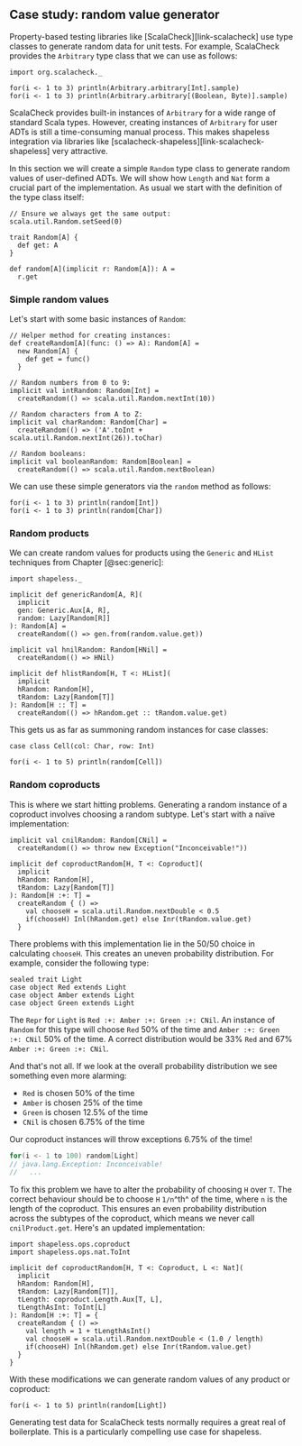 ## Case study: random value generator

Property-based testing libraries like [ScalaCheck][link-scalacheck]
use type classes to generate random data for unit tests.
For example, ScalaCheck provides the `Arbitrary` type class
that we can use as follows:

```tut:book:silent
import org.scalacheck._
```

```tut:book
for(i <- 1 to 3) println(Arbitrary.arbitrary[Int].sample)
for(i <- 1 to 3) println(Arbitrary.arbitrary[(Boolean, Byte)].sample)
```

ScalaCheck provides built-in instances of `Arbitrary`
for a wide range of standard Scala types.
However, creating instances of `Arbitrary` for user ADTs
is still a time-consuming manual process.
This makes shapeless integration via libraries like
[scalacheck-shapeless][link-scalacheck-shapeless] very attractive.

In this section we will create a simple `Random` type class
to generate random values of user-defined ADTs.
We will show how `Length` and `Nat` form
a crucial part of the implementation.
As usual we start with
the definition of the type class itself:

```tut:book:invisible
// Ensure we always get the same output:
scala.util.Random.setSeed(0)
```

```tut:book:silent
trait Random[A] {
  def get: A
}

def random[A](implicit r: Random[A]): A =
  r.get
```

### Simple random values

Let's start with some basic instances of `Random`:

```tut:book:silent
// Helper method for creating instances:
def createRandom[A](func: () => A): Random[A] =
  new Random[A] {
    def get = func()
  }

// Random numbers from 0 to 9:
implicit val intRandom: Random[Int] =
  createRandom(() => scala.util.Random.nextInt(10))

// Random characters from A to Z:
implicit val charRandom: Random[Char] =
  createRandom(() => ('A'.toInt + scala.util.Random.nextInt(26)).toChar)

// Random booleans:
implicit val booleanRandom: Random[Boolean] =
  createRandom(() => scala.util.Random.nextBoolean)
```

We can use these simple generators
via the `random` method as follows:

```tut:book
for(i <- 1 to 3) println(random[Int])
for(i <- 1 to 3) println(random[Char])
```

### Random products

We can create random values for products
using the `Generic` and `HList` techniques
from Chapter [@sec:generic]:

```tut:book:silent
import shapeless._

implicit def genericRandom[A, R](
  implicit
  gen: Generic.Aux[A, R],
  random: Lazy[Random[R]]
): Random[A] =
  createRandom(() => gen.from(random.value.get))

implicit val hnilRandom: Random[HNil] =
  createRandom(() => HNil)

implicit def hlistRandom[H, T <: HList](
  implicit
  hRandom: Random[H],
  tRandom: Lazy[Random[T]]
): Random[H :: T] =
  createRandom(() => hRandom.get :: tRandom.value.get)
```

This gets us as far as summoning random instances for case classes:

```tut:book:silent
case class Cell(col: Char, row: Int)
```

```tut:book
for(i <- 1 to 5) println(random[Cell])
```

### Random coproducts

This is where we start hitting problems.
Generating a random instance of a coproduct
involves choosing a random subtype.
Let's start with a naïve implementation:

```tut:book
implicit val cnilRandom: Random[CNil] =
  createRandom(() => throw new Exception("Inconceivable!"))

implicit def coproductRandom[H, T <: Coproduct](
  implicit
  hRandom: Random[H],
  tRandom: Lazy[Random[T]]
): Random[H :+: T] =
  createRandom { () =>
    val chooseH = scala.util.Random.nextDouble < 0.5
    if(chooseH) Inl(hRandom.get) else Inr(tRandom.value.get)
  }
```

There problems with this implementation
lie in the 50/50 choice in calculating `chooseH`.
This creates an uneven probability distribution.
For example, consider the following type:

```tut:book:silent
sealed trait Light
case object Red extends Light
case object Amber extends Light
case object Green extends Light
```

The `Repr` for `Light` is `Red :+: Amber :+: Green :+: CNil`.
An instance of `Random` for this type
will choose `Red` 50% of the time
and `Amber :+: Green :+: CNil` 50% of the time.
A correct distribution would be
33% `Red` and 67% `Amber :+: Green :+: CNil`.

And that's not all.
If we look at the overall probability distribution
we see something even more alarming:

- `Red` is chosen 50% of the time
- `Amber` is chosen 25% of the time
- `Green` is chosen 12.5% of the time
- `CNil` is chosen 6.75% of the time

Our coproduct instances will throw exceptions 6.75% of the time!

```scala
for(i <- 1 to 100) random[Light]
// java.lang.Exception: Inconceivable!
//   ...
```

To fix this problem we have to alter
the probability of choosing `H` over `T`.
The correct behaviour should be to choose
`H` `1/n`^th^ of the time,
where `n` is the length of the coproduct.
This ensures an even probability distribution
across the subtypes of the coproduct,
which means we never call `cnilProduct.get`.
Here's an updated implementation:

```tut:book:silent
import shapeless.ops.coproduct
import shapeless.ops.nat.ToInt

implicit def coproductRandom[H, T <: Coproduct, L <: Nat](
  implicit
  hRandom: Random[H],
  tRandom: Lazy[Random[T]],
  tLength: coproduct.Length.Aux[T, L],
  tLengthAsInt: ToInt[L]
): Random[H :+: T] = {
  createRandom { () =>
    val length = 1 + tLengthAsInt()
    val chooseH = scala.util.Random.nextDouble < (1.0 / length)
    if(chooseH) Inl(hRandom.get) else Inr(tRandom.value.get)
  }
}

```

With these modifications
we can generate random values of any product or coproduct:

```tut:book
for(i <- 1 to 5) println(random[Light])
```

Generating test data for ScalaCheck tests
normally requires a great real of boilerplate.
This is a particularly compelling use case for shapeless.
